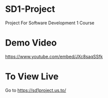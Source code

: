 # SD1-Project
Project For Software Development 1 Course
# Demo Video
https://www.youtube.com/embed/JXc8saqSSfk

# To View Live
Go to https://sd1project.us.to/
